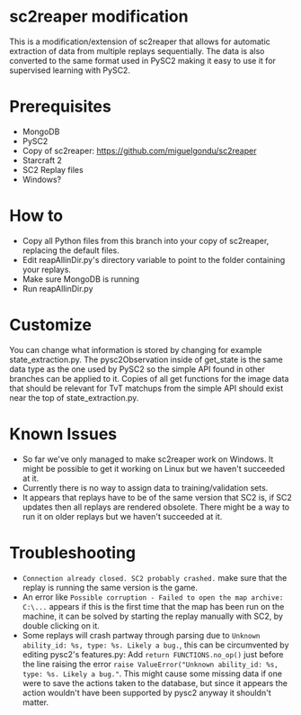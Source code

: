 # sc2reaper modification
This is a modification/extension of sc2reaper that allows for automatic extraction of data from multiple replays sequentially. The data is also converted to the same format used in PySC2 making it easy to use it for supervised learning with PySC2.

# Prerequisites
* MongoDB
* PySC2
* Copy of sc2reaper: https://github.com/miguelgondu/sc2reaper
* Starcraft 2
* SC2 Replay files
* Windows?

# How to
* Copy all Python files from this branch into your copy of sc2reaper, replacing the default files.
* Edit reapAllinDir.py's directory variable to point to the folder containing your replays.
* Make sure MongoDB is running
* Run reapAllinDir.py

# Customize
You can change what information is stored by changing for example state_extraction.py. The pysc2Observation inside of get_state is the same data type as the one used by PySC2 so the simple API found in other branches can be applied to it. Copies of all get functions for the image data that should be relevant for TvT matchups from the simple API should exist near the top of state_extraction.py.

# Known Issues
* So far we've only managed to make sc2reaper work on Windows. It might be possible to get it working on Linux but we haven't succeeded at it. 
* Currently there is no way to assign data to training/validation sets.
* It appears that replays have to be of the same version that SC2 is, if SC2 updates then all replays are rendered obsolete. There might be a way to run it on older replays but we haven't succeeded at it.


# Troubleshooting
* `Connection already closed. SC2 probably crashed.` make sure that the replay is running the same version is the game.
* An error like `Possible corruption - Failed to open the map archive: C:\...` appears if this is the first time that the map has been run on the machine, it can be solved by starting the replay manually with SC2, by double clicking on it.
* Some replays will crash partway through parsing due to `Unknown ability_id: %s, type: %s. Likely a bug.`, this can be circumvented by editing pysc2's features.py: Add `return FUNCTIONS.no_op()` just before the line raising the error `raise ValueError("Unknown ability_id: %s, type: %s. Likely a bug."`. This might cause some missing data if one were to save the actions taken to the database, but since it appears the action wouldn't have been supported by pysc2 anyway it shouldn't matter.
